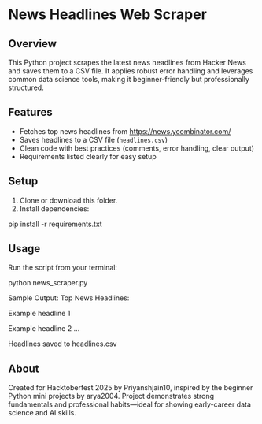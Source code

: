 # News Headlines Web Scraper

## Overview
This Python project scrapes the latest news headlines from Hacker News and saves them to a CSV file. It applies robust error handling and leverages common data science tools, making it beginner-friendly but professionally structured.

## Features
- Fetches top news headlines from https://news.ycombinator.com/
- Saves headlines to a CSV file (`headlines.csv`)
- Clean code with best practices (comments, error handling, clear output)
- Requirements listed clearly for easy setup

## Setup

1. Clone or download this folder.
2. Install dependencies:

pip install -r requirements.txt

## Usage

Run the script from your terminal:

python news_scraper.py

Sample Output:
Top News Headlines:

Example headline 1

Example headline 2
...

Headlines saved to headlines.csv

## About

Created for Hacktoberfest 2025 by Priyanshjain10, inspired by the beginner Python mini projects by arya2004. Project demonstrates strong fundamentals and professional habits—ideal for showing early-career data science and AI skills.
